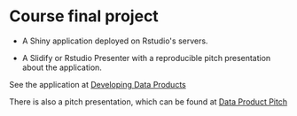 # Course final project

- A Shiny application deployed on Rstudio's servers. 

- A Slidify or Rstudio Presenter with a reproducible pitch presentation about the application.

See the application at [Developing Data Products](https://cootem.shinyapps.io/DevelopingDataProducts/)

There is also a pitch presentation, which can be found at [Data Product Pitch](DevelopingDataProducts.html)

